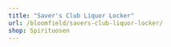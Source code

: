 ```yaml
---
title: "Saver's Club Liquor Locker"
url: /bloomfield/savers-club-liquor-locker/
shop: Spirituosen
---
```

